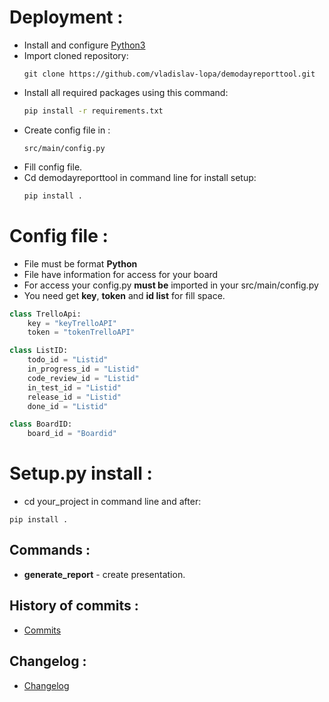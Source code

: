 # Deployment :
- Install and configure [Python3](https://www.python.org/downloads/)
- Import cloned repository:
  ```
  git clone https://github.com/vladislav-lopa/demodayreporttool.git
  ```
- Install all required packages using this command:
    ```sh
    pip install -r requirements.txt
    ```
- Create config file in :
    ```
    src/main/config.py
    ``` 
- Fill config file.
- Cd demodayreporttool in command line for install setup:
    ```sh
    pip install .
    ```

# Config file :
* File must be format __Python__ 
* File have information for access for your board
* For access your config.py __must be__ imported in your src/main/config.py
* You need get __key__, __token__ and __id list__ for fill space.
```Python
class TrelloApi:
    key = "keyTrelloAPI"
    token = "tokenTrelloAPI"

class ListID:
    todo_id = "Listid"
    in_progress_id = "Listid"
    code_review_id = "Listid"
    in_test_id = "Listid"
    release_id = "Listid"
    done_id = "Listid"

class BoardID:
    board_id = "Boardid"
```

# Setup.py install :
* cd your_project in command line and after:
```  
pip install .
```

## Commands :
* __generate_report__ - create presentation.

## History of commits :
* [Commits](https://github.com/vladislav-lopa/demodayreporttool/tree/feature/clone-demo-day-report-tool-from-bitbucket/History_of_commits_from_bitbucket.png)

## Changelog :
* [Changelog](https://github.com/vladislav-lopa/demodayreporttool/tree/feature/clone-demo-day-report-tool-from-bitbucket/CHANGELOG.md)
